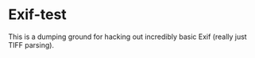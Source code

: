 # Exif-test
This is a dumping ground for hacking out incredibly basic Exif (really just
TIFF parsing).
